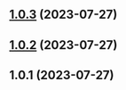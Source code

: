 

## [1.0.3](https://github.com/tisou1/test_release-it/compare/1.0.1...1.0.3) (2023-07-27)

## [1.0.2](https://github.com/tisou1/test_release-it/compare/1.0.1...1.0.2) (2023-07-27)

## 1.0.1 (2023-07-27)
